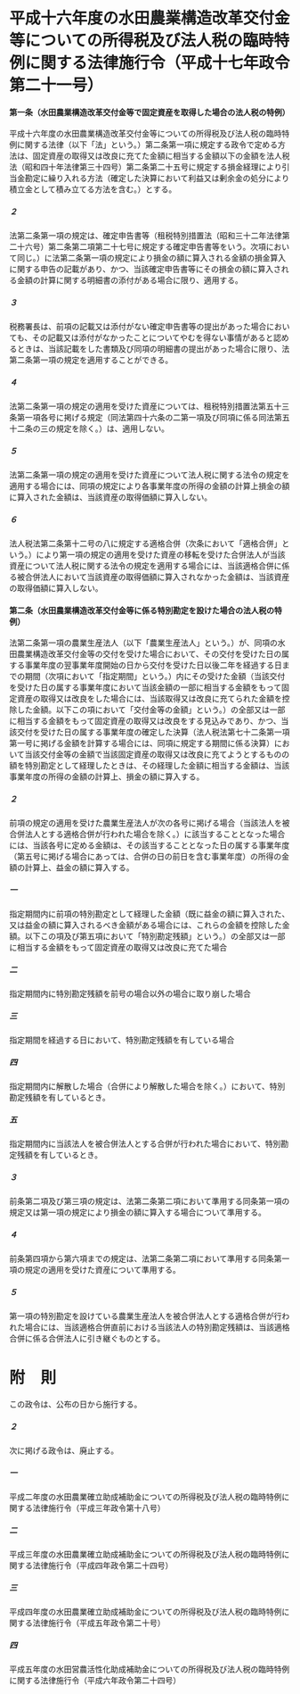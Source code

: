 # 平成十六年度の水田農業構造改革交付金等についての所得税及び法人税の臨時特例に関する法律施行令（平成十七年政令第二十一号）
#### 第一条（水田農業構造改革交付金等で固定資産を取得した場合の法人税の特例）
平成十六年度の水田農業構造改革交付金等についての所得税及び法人税の臨時特例に関する法律（以下「法」という。）第二条第一項に規定する政令で定める方法は、固定資産の取得又は改良に充てた金額に相当する金額以下の金額を法人税法（昭和四十年法律第三十四号）第二条第二十五号に規定する損金経理により引当金勘定に繰り入れる方法（確定した決算において利益又は剰余金の処分により積立金として積み立てる方法を含む。）とする。
##### ２
法第二条第一項の規定は、確定申告書等（租税特別措置法（昭和三十二年法律第二十六号）第二条第二項第二十七号に規定する確定申告書等をいう。次項において同じ。）に法第二条第一項の規定により損金の額に算入される金額の損金算入に関する申告の記載があり、かつ、当該確定申告書等にその損金の額に算入される金額の計算に関する明細書の添付がある場合に限り、適用する。
##### ３
税務署長は、前項の記載又は添付がない確定申告書等の提出があった場合においても、その記載又は添付がなかったことについてやむを得ない事情があると認めるときは、当該記載をした書類及び同項の明細書の提出があった場合に限り、法第二条第一項の規定を適用することができる。
##### ４
法第二条第一項の規定の適用を受けた資産については、租税特別措置法第五十三条第一項各号に掲げる規定（同法第四十六条の二第一項及び同項に係る同法第五十二条の三の規定を除く。）は、適用しない。
##### ５
法第二条第一項の規定の適用を受けた資産について法人税に関する法令の規定を適用する場合には、同項の規定により各事業年度の所得の金額の計算上損金の額に算入された金額は、当該資産の取得価額に算入しない。
##### ６
法人税法第二条第十二号の八に規定する適格合併（次条において「適格合併」という。）により第一項の規定の適用を受けた資産の移転を受けた合併法人が当該資産について法人税に関する法令の規定を適用する場合には、当該適格合併に係る被合併法人において当該資産の取得価額に算入されなかった金額は、当該資産の取得価額に算入しない。
#### 第二条（水田農業構造改革交付金等に係る特別勘定を設けた場合の法人税の特例）
法第二条第一項の農業生産法人（以下「農業生産法人」という。）が、同項の水田農業構造改革交付金等の交付を受けた場合において、その交付を受けた日の属する事業年度の翌事業年度開始の日から交付を受けた日以後二年を経過する日までの期間（次項において「指定期間」という。）内にその受けた金額（当該交付を受けた日の属する事業年度において当該金額の一部に相当する金額をもって固定資産の取得又は改良をした場合には、当該取得又は改良に充てられた金額を控除した金額。以下この項において「交付金等の金額」という。）の全部又は一部に相当する金額をもって固定資産の取得又は改良をする見込みであり、かつ、当該交付を受けた日の属する事業年度の確定した決算（法人税法第七十二条第一項第一号に掲げる金額を計算する場合には、同項に規定する期間に係る決算）において当該交付金等の金額で当該固定資産の取得又は改良に充てようとするものの額を特別勘定として経理したときは、その経理した金額に相当する金額は、当該事業年度の所得の金額の計算上、損金の額に算入する。
##### ２
前項の規定の適用を受けた農業生産法人が次の各号に掲げる場合（当該法人を被合併法人とする適格合併が行われた場合を除く。）に該当することとなった場合には、当該各号に定める金額は、その該当することとなった日の属する事業年度（第五号に掲げる場合にあっては、合併の日の前日を含む事業年度）の所得の金額の計算上、益金の額に算入する。
##### 一
指定期間内に前項の特別勘定として経理した金額（既に益金の額に算入された、又は益金の額に算入されるべき金額がある場合には、これらの金額を控除した金額。以下この項及び第五項において「特別勘定残額」という。）の全部又は一部に相当する金額をもって固定資産の取得又は改良に充てた場合
##### 二
指定期間内に特別勘定残額を前号の場合以外の場合に取り崩した場合
##### 三
指定期間を経過する日において、特別勘定残額を有している場合
##### 四
指定期間内に解散した場合（合併により解散した場合を除く。）において、特別勘定残額を有しているとき。
##### 五
指定期間内に当該法人を被合併法人とする合併が行われた場合において、特別勘定残額を有しているとき。
##### ３
前条第二項及び第三項の規定は、法第二条第二項において準用する同条第一項の規定又は第一項の規定により損金の額に算入する場合について準用する。
##### ４
前条第四項から第六項までの規定は、法第二条第二項において準用する同条第一項の規定の適用を受けた資産について準用する。
##### ５
第一項の特別勘定を設けている農業生産法人を被合併法人とする適格合併が行われた場合には、当該適格合併直前における当該法人の特別勘定残額は、当該適格合併に係る合併法人に引き継ぐものとする。
# 附　則
この政令は、公布の日から施行する。
##### ２
次に掲げる政令は、廃止する。
##### 一
平成二年度の水田農業確立助成補助金についての所得税及び法人税の臨時特例に関する法律施行令（平成三年政令第十八号）
##### 二
平成三年度の水田農業確立助成補助金についての所得税及び法人税の臨時特例に関する法律施行令（平成四年政令第二十四号）
##### 三
平成四年度の水田農業確立助成補助金についての所得税及び法人税の臨時特例に関する法律施行令（平成五年政令第二十号）
##### 四
平成五年度の水田営農活性化助成補助金についての所得税及び法人税の臨時特例に関する法律施行令（平成六年政令第二十四号）
